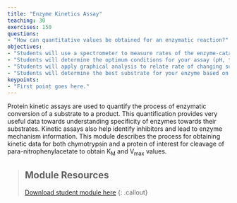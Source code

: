 ```yaml
---
title: "Enzyme Kinetics Assay"
teaching: 30
exercises: 150
questions:
- "How can quantitative values be obtained for an enzymatic reaction?"
objectives:
- "Students will use a spectrometer to measure rates of the enzyme-catalyzed reaction."
- "Students will determine the optimum conditions for your assay (pH, temperature, salt concentration, substrate concentration range, enzyme concentration range)."
- "Students will apply graphical analysis to relate rate of changing substrate/product concentration to enzyme-specific parameters: K<sub>M</sub> and V<sub>max</sub>."
- "Students will determine the best substrate for your enzyme based on substrate specificity data."
keypoints:
- "First point goes here."
---
```

Protein kinetic assays are used to quantify the process of enzymatic conversion of a substrate to a product. This quantification provides very useful data towards understanding specificity of enzymes towards their substrates. Kinetic assays also help identify inhibitors and lead to enzyme mechanism information. This module describes the process for obtaining kinetic data for both chymotrypsin and a protein of interest for cleavage of para-nitrophenylacetate to obtain K<sub>M</sub> and V<sub>max</sub> values.

> ## Module Resources
>[Download student module here](https://docs.google.com/document/d/1nV8T0JmQrVTdcHl2ZQ02UQolsCST8Flmrj13ENstX0M/edit?usp=sharing)
{: .callout}
